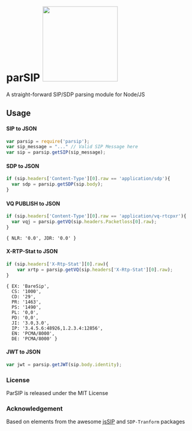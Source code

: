 
# parSIP <img src="https://user-images.githubusercontent.com/1423657/38137158-590eefbc-3423-11e8-96dd-487022b5618c.gif" width=200 />

A straight-forward SIP/SDP parsing module for Node/JS

## Usage
#### SIP to JSON
```javascript
var parsip = require('parsip');
var sip_message = "..." // Valid SIP Message here
var sip = parsip.getSIP(sip_message);
```

#### SDP to JSON
```javascript
if (sip.headers['Content-Type'][0].raw == 'application/sdp'){
  var sdp = parsip.getSDP(sip.body);
}
```

#### VQ PUBLISH to JSON
```javascript
if (sip.headers['Content-Type'][0].raw == 'application/vq-rtcpxr'){
  var vqj = parsip.getVQ(sip.headers.Packetloss[0].raw);
}
```
```
{ NLR: '0.0', JDR: '0.0' }
```

#### X-RTP-Stat to JSON
```javascript
if (sip.headers['X-Rtp-Stat'][0].raw){
	var xrtp = parsip.getVQ(sip.headers['X-Rtp-Stat'][0].raw);
}
```
```
{ EX: 'BareSip',
  CS: '1000',
  CD: '29',
  PR: '1463',
  PS: '1490',
  PL: '0,0',
  PD: '0,0',
  JI: '3.0,3.0',
  IP: '3.4.5.6:48926,1.2.3.4:12856',
  EN: 'PCMA/8000',
  DE: 'PCMA/8000' }
```

#### JWT to JSON
```javascript
var jwt = parsip.getJWT(sip.body.identity);
```


### License
ParSIP is released under the MIT License

### Acknowledgement
Based on elements from the awesome [jsSIP](https://github.com/versatica/JsSIP) and `SDP-Tranform` packages
